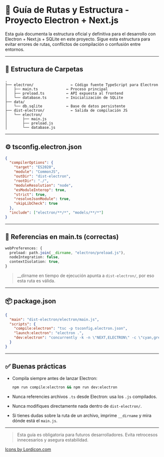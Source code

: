 # 🧭 Guía de Rutas y Estructura - Proyecto Electron + Next.js

Esta guía documenta la estructura oficial y definitiva para el desarrollo con Electron + Next.js + SQLite en este proyecto. Sigue esta estructura para evitar errores de rutas, conflictos de compilación o confusión entre entornos.

---

## 📁 Estructura de Carpetas

```
.
├── electron/                 ← Código fuente TypeScript para Electron
│   ├── main.ts             ← Proceso principal
│   ├── preload.ts          ← API expuesta al frontend
│   └── database.ts         ← Inicialización de SQLite
├── data/
│   └── db.sqlite           ← Base de datos persistente
├── dist-electron/            ← Salida de compilación JS
│   └── electron/
│       ├── main.js
│       ├── preload.js
│       └── database.js
```

---

## ⚙️ tsconfig.electron.json

```json
{
  "compilerOptions": {
    "target": "ES2020",
    "module": "CommonJS",
    "outDir": "dist-electron",
    "rootDir": "./",
    "moduleResolution": "node",
    "esModuleInterop": true,
    "strict": true,
    "resolveJsonModule": true,
    "skipLibCheck": true
  },
  "include": ["electron/**/*", "models/**/*"]
}
```

---

## 🔌 Referencias en main.ts (correctas)

```ts
webPreferences: {
  preload: path.join(__dirname, "electron/preload.js"),
  nodeIntegration: false,
  contextIsolation: true,
}
```

> \_\_dirname en tiempo de ejecución apunta a `dist-electron/`, por eso esta ruta es válida.

---

## 📦 package.json

```json
{
  "main": "dist-electron/electron/main.js",
  "scripts": {
    "compile:electron": "tsc -p tsconfig.electron.json",
    "launch:electron": "electron .",
    "dev:electron": "concurrently -k -n \"NEXT,ELECTRON\" -c \"cyan,green\" \"next dev\" \"wait-on http://localhost:3000 && electron .\""
  }
}
```

---

## ✅ Buenas prácticas

* Compila siempre antes de lanzar Electron:

  ```bash
  npm run compile:electron && npm run dev:electron
  ```

* Nunca referencies archivos `.ts` desde Electron: usa los `.js` compilados.

* Nunca modifiques directamente nada dentro de `dist-electron/`.

* Si tienes dudas sobre la ruta de un archivo, imprime `__dirname` y mira dónde está el `main.js`.

---

> Esta guía es obligatoria para futuros desarrolladores. Evita retrocesos innecesarios y asegura estabilidad.

<a href="https://lordicon.com/">Icons by Lordicon.com</a>